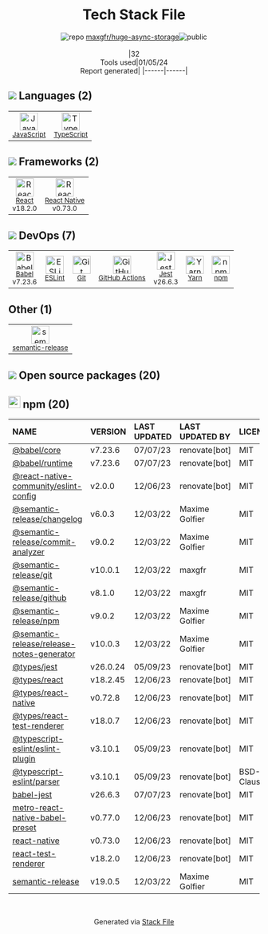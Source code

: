 <!--
&lt;--- Readme.md Snippet without images Start ---&gt;
## Tech Stack
maxgfr/huge-async-storage is built on the following main stack:

- [Jest](http://facebook.github.io/jest/) – Javascript Testing Framework
- [React](https://reactjs.org/) – Javascript UI Libraries
- [JavaScript](https://developer.mozilla.org/en-US/docs/Web/JavaScript) – Languages
- [TypeScript](http://www.typescriptlang.org) – Languages
- [React Native](http://facebook.github.io/) – Cross-Platform Mobile Development
- [Babel](http://babeljs.io/) – JavaScript Compilers
- [ESLint](http://eslint.org/) – Code Review
- [Yarn](https://yarnpkg.com/) – Front End Package Manager
- [GitHub Actions](https://github.com/features/actions) – Continuous Integration

Full tech stack [here](/techstack.md)

&lt;--- Readme.md Snippet without images End ---&gt;

&lt;--- Readme.md Snippet with images Start ---&gt;
## Tech Stack
maxgfr/huge-async-storage is built on the following main stack:

- <img width='25' height='25' src='https://img.stackshare.io/service/830/jest.png' alt='Jest'/> [Jest](http://facebook.github.io/jest/) – Javascript Testing Framework
- <img width='25' height='25' src='https://img.stackshare.io/service/1020/OYIaJ1KK.png' alt='React'/> [React](https://reactjs.org/) – Javascript UI Libraries
- <img width='25' height='25' src='https://img.stackshare.io/service/1209/javascript.jpeg' alt='JavaScript'/> [JavaScript](https://developer.mozilla.org/en-US/docs/Web/JavaScript) – Languages
- <img width='25' height='25' src='https://img.stackshare.io/service/1612/bynNY5dJ.jpg' alt='TypeScript'/> [TypeScript](http://www.typescriptlang.org) – Languages
- <img width='25' height='25' src='https://img.stackshare.io/service/2699/KoK6gHzp.jpg' alt='React Native'/> [React Native](http://facebook.github.io/) – Cross-Platform Mobile Development
- <img width='25' height='25' src='https://img.stackshare.io/service/2739/-1wfGjNw.png' alt='Babel'/> [Babel](http://babeljs.io/) – JavaScript Compilers
- <img width='25' height='25' src='https://img.stackshare.io/service/3337/Q4L7Jncy.jpg' alt='ESLint'/> [ESLint](http://eslint.org/) – Code Review
- <img width='25' height='25' src='https://img.stackshare.io/service/5848/44mC-kJ3.jpg' alt='Yarn'/> [Yarn](https://yarnpkg.com/) – Front End Package Manager
- <img width='25' height='25' src='https://img.stackshare.io/service/11563/actions.png' alt='GitHub Actions'/> [GitHub Actions](https://github.com/features/actions) – Continuous Integration

Full tech stack [here](/techstack.md)

&lt;--- Readme.md Snippet with images End ---&gt;
-->
<div align="center">

# Tech Stack File
![](https://img.stackshare.io/repo.svg "repo") [maxgfr/huge-async-storage](https://github.com/maxgfr/huge-async-storage)![](https://img.stackshare.io/public_badge.svg "public")
<br/><br/>
|32<br/>Tools used|01/05/24 <br/>Report generated|
|------|------|
</div>

## <img src='https://img.stackshare.io/languages.svg'/> Languages (2)
<table><tr>
  <td align='center'>
  <img width='36' height='36' src='https://img.stackshare.io/service/1209/javascript.jpeg' alt='JavaScript'>
  <br>
  <sub><a href="https://developer.mozilla.org/en-US/docs/Web/JavaScript">JavaScript</a></sub>
  <br>
  <sub></sub>
</td>

<td align='center'>
  <img width='36' height='36' src='https://img.stackshare.io/service/1612/bynNY5dJ.jpg' alt='TypeScript'>
  <br>
  <sub><a href="http://www.typescriptlang.org">TypeScript</a></sub>
  <br>
  <sub></sub>
</td>

</tr>
</table>

## <img src='https://img.stackshare.io/frameworks.svg'/> Frameworks (2)
<table><tr>
  <td align='center'>
  <img width='36' height='36' src='https://img.stackshare.io/service/1020/OYIaJ1KK.png' alt='React'>
  <br>
  <sub><a href="https://reactjs.org/">React</a></sub>
  <br>
  <sub>v18.2.0</sub>
</td>

<td align='center'>
  <img width='36' height='36' src='https://img.stackshare.io/service/2699/KoK6gHzp.jpg' alt='React Native'>
  <br>
  <sub><a href="http://facebook.github.io/">React Native</a></sub>
  <br>
  <sub>v0.73.0</sub>
</td>

</tr>
</table>

## <img src='https://img.stackshare.io/devops.svg'/> DevOps (7)
<table><tr>
  <td align='center'>
  <img width='36' height='36' src='https://img.stackshare.io/service/2739/-1wfGjNw.png' alt='Babel'>
  <br>
  <sub><a href="http://babeljs.io/">Babel</a></sub>
  <br>
  <sub>v7.23.6</sub>
</td>

<td align='center'>
  <img width='36' height='36' src='https://img.stackshare.io/service/3337/Q4L7Jncy.jpg' alt='ESLint'>
  <br>
  <sub><a href="http://eslint.org/">ESLint</a></sub>
  <br>
  <sub></sub>
</td>

<td align='center'>
  <img width='36' height='36' src='https://img.stackshare.io/service/1046/git.png' alt='Git'>
  <br>
  <sub><a href="http://git-scm.com/">Git</a></sub>
  <br>
  <sub></sub>
</td>

<td align='center'>
  <img width='36' height='36' src='https://img.stackshare.io/service/11563/actions.png' alt='GitHub Actions'>
  <br>
  <sub><a href="https://github.com/features/actions">GitHub Actions</a></sub>
  <br>
  <sub></sub>
</td>

<td align='center'>
  <img width='36' height='36' src='https://img.stackshare.io/service/830/jest.png' alt='Jest'>
  <br>
  <sub><a href="http://facebook.github.io/jest/">Jest</a></sub>
  <br>
  <sub>v26.6.3</sub>
</td>

<td align='center'>
  <img width='36' height='36' src='https://img.stackshare.io/service/5848/44mC-kJ3.jpg' alt='Yarn'>
  <br>
  <sub><a href="https://yarnpkg.com/">Yarn</a></sub>
  <br>
  <sub></sub>
</td>

<td align='center'>
  <img width='36' height='36' src='https://img.stackshare.io/service/1120/lejvzrnlpb308aftn31u.png' alt='npm'>
  <br>
  <sub><a href="https://www.npmjs.com/">npm</a></sub>
  <br>
  <sub></sub>
</td>

</tr>
</table>

## Other (1)
<table><tr>
  <td align='center'>
  <img width='36' height='36' src='https://img.stackshare.io/service/10156/12867925.png' alt='semantic-release'>
  <br>
  <sub><a href="https://github.com/semantic-release/semantic-release">semantic-release</a></sub>
  <br>
  <sub></sub>
</td>

</tr>
</table>


## <img src='https://img.stackshare.io/group.svg' /> Open source packages (20)</h2>

## <img width='24' height='24' src='https://img.stackshare.io/service/1120/lejvzrnlpb308aftn31u.png'/> npm (20)

|NAME|VERSION|LAST UPDATED|LAST UPDATED BY|LICENSE|VULNERABILITIES|
|:------|:------|:------|:------|:------|:------|
|[@babel/core](https://www.npmjs.com/@babel/core)|v7.23.6|07/07/23|renovate[bot] |MIT|N/A|
|[@babel/runtime](https://www.npmjs.com/@babel/runtime)|v7.23.6|07/07/23|renovate[bot] |MIT|N/A|
|[@react-native-community/eslint-config](https://www.npmjs.com/@react-native-community/eslint-config)|v2.0.0|12/06/23|renovate[bot] |MIT|N/A|
|[@semantic-release/changelog](https://www.npmjs.com/@semantic-release/changelog)|v6.0.3|12/03/22|Maxime Golfier |MIT|N/A|
|[@semantic-release/commit-analyzer](https://www.npmjs.com/@semantic-release/commit-analyzer)|v9.0.2|12/03/22|Maxime Golfier |MIT|N/A|
|[@semantic-release/git](https://www.npmjs.com/@semantic-release/git)|v10.0.1|12/03/22|maxgfr |MIT|N/A|
|[@semantic-release/github](https://www.npmjs.com/@semantic-release/github)|v8.1.0|12/03/22|maxgfr |MIT|N/A|
|[@semantic-release/npm](https://www.npmjs.com/@semantic-release/npm)|v9.0.2|12/03/22|Maxime Golfier |MIT|N/A|
|[@semantic-release/release-notes-generator](https://www.npmjs.com/@semantic-release/release-notes-generator)|v10.0.3|12/03/22|Maxime Golfier |MIT|N/A|
|[@types/jest](https://www.npmjs.com/@types/jest)|v26.0.24|05/09/23|renovate[bot] |MIT|N/A|
|[@types/react](https://www.npmjs.com/@types/react)|v18.2.45|12/06/23|renovate[bot] |MIT|N/A|
|[@types/react-native](https://www.npmjs.com/@types/react-native)|v0.72.8|12/06/23|renovate[bot] |MIT|N/A|
|[@types/react-test-renderer](https://www.npmjs.com/@types/react-test-renderer)|v18.0.7|12/06/23|renovate[bot] |MIT|N/A|
|[@typescript-eslint/eslint-plugin](https://www.npmjs.com/@typescript-eslint/eslint-plugin)|v3.10.1|05/09/23|renovate[bot] |MIT|N/A|
|[@typescript-eslint/parser](https://www.npmjs.com/@typescript-eslint/parser)|v3.10.1|05/09/23|renovate[bot] |BSD-2-Clause|N/A|
|[babel-jest](https://www.npmjs.com/babel-jest)|v26.6.3|07/07/23|renovate[bot] |MIT|N/A|
|[metro-react-native-babel-preset](https://www.npmjs.com/metro-react-native-babel-preset)|v0.77.0|12/06/23|renovate[bot] |MIT|N/A|
|[react-native](https://www.npmjs.com/react-native)|v0.73.0|12/06/23|renovate[bot] |MIT|N/A|
|[react-test-renderer](https://www.npmjs.com/react-test-renderer)|v18.2.0|12/06/23|renovate[bot] |MIT|N/A|
|[semantic-release](https://www.npmjs.com/semantic-release)|v19.0.5|12/03/22|Maxime Golfier |MIT|N/A|

<br/>
<div align='center'>

Generated via [Stack File](https://github.com/marketplace/stack-file)
